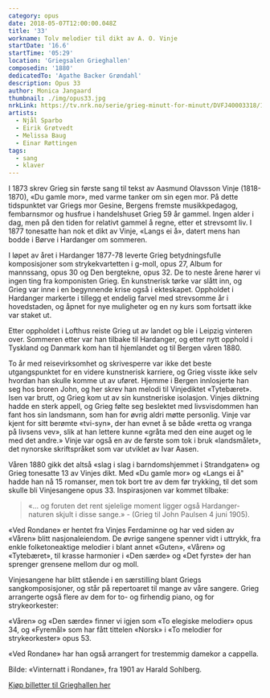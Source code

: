 ```yaml
---
category: opus
date: 2018-05-07T12:00:00.048Z
title: '33'
workname: Tolv melodier til dikt av A. O. Vinje
startDate: '16.6'
startTime: '05:29'
location: 'Griegsalen Grieghallen'
composedin: '1880'
dedicatedTo: 'Agathe Backer Grøndahl'
description: Opus 33
author: Monica Jangaard
thumbnail: ./img/opus33.jpg
nrkLink: https://tv.nrk.no/serie/grieg-minutt-for-minutt/DVFJ40003318/15-06-2018
artists:
  - Njål Sparbo
  - Eirik Grøtvedt
  - Melissa Baug
  - Einar Røttingen
tags:
  - sang
  - klaver
---
```

I 1873 skrev Grieg sin første sang til tekst av Aasmund Olavsson Vinje (1818-1870), «Du gamle mor», med varme tanker om sin egen mor. På dette tidspunktet var Griegs mor Gesine, Bergens fremste musikkpedagog, fembarnsmor og husfrue i handelshuset Grieg 59 år gammel. Ingen alder i dag, men på den tiden for relativt gammel å regne, etter et strevsomt liv. I 1877 tonesatte han nok et dikt av Vinje, «Langs ei å», datert mens han bodde i Børve i Hardanger om sommeren.

I løpet av året i Hardanger 1877-78 leverte Grieg betydningsfulle komposisjoner som strykekvartetten i g-moll, opus 27, Album for mannssang, opus 30 og Den bergtekne, opus 32. De to neste årene hører vi ingen ting fra komponisten Grieg. En kunstnerisk tørke var slått inn, og Grieg var inne i en begynnende krise også i ekteskapet. Oppholdet i Hardanger markerte i tillegg et endelig farvel med strevsomme år i hovedstaden, og åpnet for nye muligheter og en ny kurs som fortsatt ikke var staket ut.

Etter oppholdet i Lofthus reiste Grieg ut av landet og ble i Leipzig vinteren over. Sommeren etter var han tilbake til Hardanger, og etter nytt opphold i Tyskland og Danmark kom han til hjemlandet og til Bergen våren 1880.

To år med reisevirksomhet og skrivesperre var ikke det beste utgangspunktet for en videre kunstnerisk karriere, og Grieg visste ikke selv hvordan han skulle komme ut av uføret. Hjemme i Bergen innlosjerte han seg hos broren John, og her skrev han melodi til Vinjediktet «Tytebæret». Isen var brutt, og Grieg kom ut av sin kunstneriske isolasjon. Vinjes diktning hadde en sterk appell, og Grieg følte seg beslektet med livsvisdommen han fant hos sin landsmann, som han for øvrig aldri møtte personlig. Vinje var kjent for sitt berømte «tvi-syn», der han evnet å se både «retta og vranga på livsens vev», slik at han lettere kunne «gråta med den eine auget og le med det andre.» Vinje var også en av de første som tok i bruk «landsmålet», det nynorske skriftspråket som var utviklet av Ivar Aasen.

Våren 1880 gikk det altså «slag i slag i barndomshjemmet i Strandgaten» og Grieg tonesatte 13 av Vinjes dikt. Med «Du gamle mor» og «Langs ei å" hadde han nå 15 romanser, men tok bort tre av dem før trykking, til det som skulle bli Vinjesangene opus 33. Inspirasjonen var kommet tilbake:

> «... og foruten det rent sjelelige moment ligger også Hardanger-naturen skjult i disse sange.» - (Grieg til John Paulsen 4 juni 1905).

«Ved Rondane» er hentet fra Vinjes Ferdaminne og har ved siden av «Våren» blitt nasjonaleiendom. De øvrige sangene spenner vidt i uttrykk, fra enkle folketoneaktige melodier i blant annet «Guten», «Våren» og «Tytebæret», til krasse harmonier i «Den særde» og «Det fyrste» der han sprenger grensene mellom dur og moll.  

Vinjesangene har blitt stående i en særstilling blant Griegs sangkomposisjoner, og står på repertoaret til mange av våre sangere. Grieg arrangerte også flere av dem for to- og firhendig piano, og for strykeorkester:

«Våren» og «Den særde» finner vi igjen som «To elegiske melodier» opus 34, og «Fyremål» som har fått tittelen «Norsk» i «To melodier for strykeorkester» opus 53.

«Ved Rondane» har han også arrangert for trestemmig damekor a cappella.

Bilde: «Vinternatt i Rondane», fra 1901 av Harald Sohlberg.

<div class="button postButton"><a href="http://harmonien.no/konserter-og-billetter/2018/06/grieg-minutt-for-minutt/" target="_blank">Kjøp billetter til Grieghallen her</a></div>
